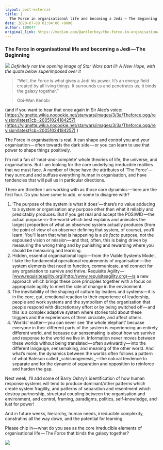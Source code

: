 ```yaml
---
layout: post-external
title: |
  The Force in organisational life and becoming a Jedi — The Beginning
date: 2020-07-08 01:04:00 +0000
author: 100047
original_link: https://medium.com/@antlerboy/the-force-in-organisational-life-and-becoming-a-jedi-the-beginning-808805c1f672?source=rss-97852f5a56ae------2
---
```


### The Force in organisational life and becoming a Jedi — The Beginning

![](https://cdn-images-1.medium.com/max/1024/1*FM8sEv6WAcdm9XkitiqC7A.png)
_Definitely not the opening image of Star Wars part III: A New Hope, with the quote below superimposed over it_

> “Well, the Force is what gives a Jedi his power. It’s an energy field created by all living things. It surrounds us and penetrates us; it binds the galaxy together.”

> Obi-Wan Kenobi

(and if you want to hear that once again in Sir Alec’s voice: [https://vignette.wikia.nocookie.net/starwars/images/3/3a/Theforce.ogg/revision/latest?cb=20051024184257](https://vignette.wikia.nocookie.net/starwars/images/3/3a/Theforce.ogg/revision/latest?cb=20051024184257) )

The Force in organisations is real. It can shape and control you and your organisation — often towards the dark side — or you can learn to use that power to shape things positively.

I’m not a fan of ‘neat-and-complete’ whole theories of life, the universe, and organisations. But I am looking for the core underlying irreducible realities that we must face. A number of these have the attributes of ‘The Force’ — they surround and suffuse everything human in organisation, and have tendencies that will pull us in particular directions.

There are thiretten I am working with as those core dynamics — here are the first four. Do you have some to add, or some to disagree with?

1. ‘The purpose of the system is what it does’ — there’s no value adducing to a system or organisation any purpose other than what it reliably and predictably produces. But if you get real and accept the POSIWID — the actual purpose-in-the-world which best explains and animates the largest proportion of what an observed system actually produces (from the point of view of an observer defining that system, of course), you’ll learn. You’ll learn that what is happening is a _de facto_ purpose, not the espoused vision or mission — and that, often, this is being driven by measuring the wrong thing and by punishing and rewarding where you should be measuring and learning.
2. Hidden, essential organisational logic — from the Viable Systems Model, I take the fundamental operational requirements of organisation — the system elements that need to function, communicate, and connect for any organiation to survive and thrive. Requisite Agility — [www.requisiteagility.org](http://www.requisiteagility.org) — is a new approach which brings these core principles together with a focus on appropriate agility to meet the rate of change in the environment.
3. The inevitability of the shaping of culture by leaders and systems — it is in the core, gut, emotional reaction to their experience of leadership, people and work systems and the symbolism of the organisation that people respond with discretionary effort or by being switched off — and this is a complex adaptive system where stories told about these triggers and the experiences of them circulate, and affect others.
4. ‘Worlds’ matter — you can never see ‘the whole elephant’ becuase everyone in their different parts of the system is experiencing an entirely different world, and because our sensemaking is about how we survive and response to the world we live in. Information never moves between these worlds without being translated — often awkwardly — into the different langauge, sensemaking, and meaning of the other world. And what’s more, the dynamics between the worlds often follows a pattern of what Bateson called _schismogenesis _— the natural tendence to separate and for the dynamic of separation and opposition to reinforce and harden the gap.

Next week, I’ll add some of Barry Oshry’s identification of how human response systems will tend to produce dominant/other patterns which create system fragility, and patterns of separation and resentment which destroy partnership, structural coupling between the organisation and environment, and control, framing, paradigms, politics, self-knowledge, and lust for power!

And in future weeks, hierarchy, human needs, irreducible complexity, constratins all the way down, and the potential for learning.

Please chip in — what do you see as the core irreducible elements of organisational life — The Force that binds the galaxy together?

 ![](https://medium.com/_/stat?event=post.clientViewed&referrerSource=full_rss&postId=808805c1f672)
